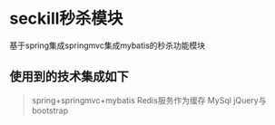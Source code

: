 # seckill秒杀模块
基于spring集成springmvc集成mybatis的秒杀功能模块
## 使用到的技术集成如下
> spring+springmvc+mybatis
> Redis服务作为缓存
> MySql
> jQuery与bootstrap
